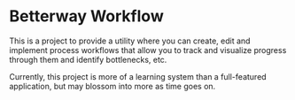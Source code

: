# Betterway Workflow
This is a project to provide a utility where you can
create, edit and implement process workflows that allow
you to track and visualize progress through them and
identify bottlenecks, etc.

Currently, this project is more of a learning system than 
a full-featured application, but may blossom into more
as time goes on.
